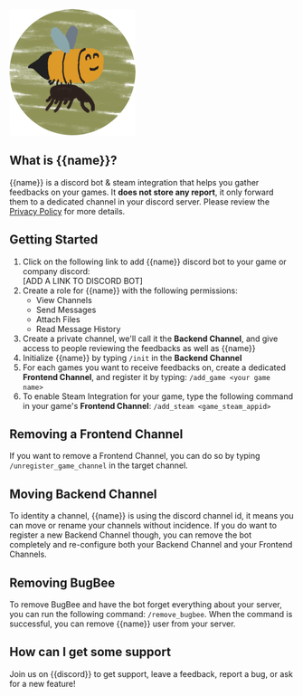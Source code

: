![{{name}} logo](images/bugbee-logo-small.png)

## What is {{name}}?
{{name}} is a discord bot & steam integration that helps you gather feedbacks on your games. It **does not store any report**, it only forward them to a dedicated channel in your discord server. Please review the [Privacy Policy](./privacy.md) for more details.

## Getting Started
1. Click on the following link to add {{name}} discord bot to your game or company discord:  
[ADD A LINK TO DISCORD BOT]
2. Create a role for {{name}} with the following permissions:
   - View Channels
   - Send Messages
   - Attach Files
   - Read Message History
2. Create a private channel, we'll call it the **Backend Channel**, and give access to people reviewing the feedbacks as well as {{name}}
3. Initialize {{name}} by typing `/init` in the **Backend Channel**
4. For each games you want to receive feedbacks on, create a dedicated **Frontend Channel**, and register it by typing: `/add_game <your game name>`
5. To enable Steam Integration for your game, type the following command in your game's **Frontend Channel**: `/add_steam <game_steam_appid>`

## Removing a Frontend Channel
If you want to remove a Frontend Channel, you can do so by typing `/unregister_game_channel` in the target channel.

## Moving Backend Channel
To identity a channel, {{name}} is using the discord channel id, it means you can move or rename your channels without incidence.
If you do want to register a new Backend Channel though, you can remove the bot completely and re-configure both your Backend Channel and your Frontend Channels.

## Removing BugBee
To remove BugBee and have the bot forget everything about your server, you can run the following command: `/remove_bugbee`.
When the command is successful, you can remove {{name}} user from your server.

## How can I get some support
Join us on {{discord}} to get support, leave a feedback, report a bug, or ask for a new feature!